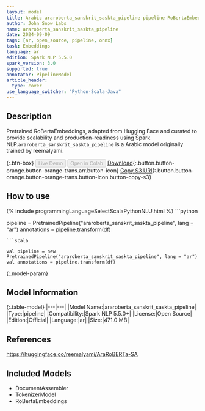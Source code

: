 ```yaml
---
layout: model
title: Arabic araroberta_sanskrit_saskta_pipeline pipeline RoBertaEmbeddings from reemalyami
author: John Snow Labs
name: araroberta_sanskrit_saskta_pipeline
date: 2024-09-09
tags: [ar, open_source, pipeline, onnx]
task: Embeddings
language: ar
edition: Spark NLP 5.5.0
spark_version: 3.0
supported: true
annotator: PipelineModel
article_header:
  type: cover
use_language_switcher: "Python-Scala-Java"
---
```


## Description

Pretrained RoBertaEmbeddings, adapted from Hugging Face and curated to provide scalability and production-readiness using Spark NLP.`araroberta_sanskrit_saskta_pipeline` is a Arabic model originally trained by reemalyami.

{:.btn-box}
<button class="button button-orange" disabled>Live Demo</button>
<button class="button button-orange" disabled>Open in Colab</button>
[Download](https://s3.amazonaws.com/auxdata.johnsnowlabs.com/public/models/araroberta_sanskrit_saskta_pipeline_ar_5.5.0_3.0_1725883347073.zip){:.button.button-orange.button-orange-trans.arr.button-icon}
[Copy S3 URI](s3://auxdata.johnsnowlabs.com/public/models/araroberta_sanskrit_saskta_pipeline_ar_5.5.0_3.0_1725883347073.zip){:.button.button-orange.button-orange-trans.button-icon.button-copy-s3}

## How to use



<div class="tabs-box" markdown="1">
{% include programmingLanguageSelectScalaPythonNLU.html %}
```python

pipeline = PretrainedPipeline("araroberta_sanskrit_saskta_pipeline", lang = "ar")
annotations =  pipeline.transform(df)   

```
```scala

val pipeline = new PretrainedPipeline("araroberta_sanskrit_saskta_pipeline", lang = "ar")
val annotations = pipeline.transform(df)

```
</div>

{:.model-param}
## Model Information

{:.table-model}
|---|---|
|Model Name:|araroberta_sanskrit_saskta_pipeline|
|Type:|pipeline|
|Compatibility:|Spark NLP 5.5.0+|
|License:|Open Source|
|Edition:|Official|
|Language:|ar|
|Size:|471.0 MB|

## References

https://huggingface.co/reemalyami/AraRoBERTa-SA

## Included Models

- DocumentAssembler
- TokenizerModel
- RoBertaEmbeddings